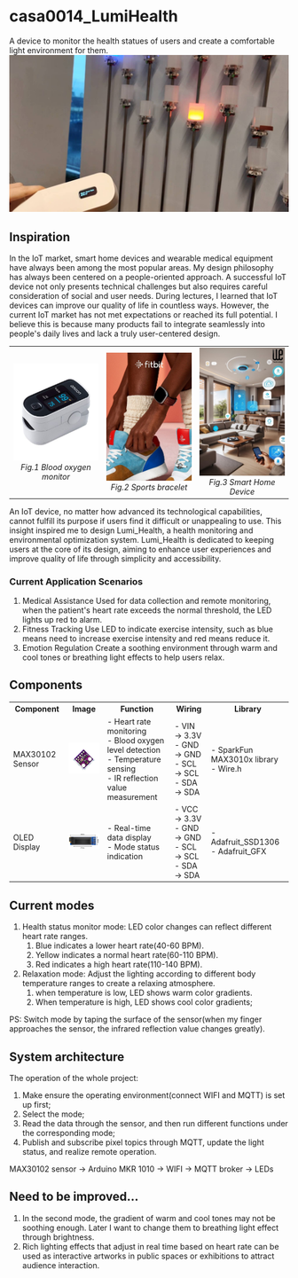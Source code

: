 # casa0014_LumiHealth
A device to monitor the health statues of users and create a comfortable light environment for them.
![LumiHealth Device](images/show.jpg)

## Inspiration
In the IoT market, smart home devices and wearable medical equipment have always been among the most popular areas. My design philosophy has always been centered on a people-oriented approach. A successful IoT device not only presents technical challenges but also requires careful consideration of social and user needs. During lectures, I learned that IoT devices can improve our quality of life in countless ways. However, the current IoT market has not met expectations or reached its full potential. I believe this is because many products fail to integrate seamlessly into people's daily lives and lack a truly user-centered design.

<table>
  <tr>
    <td align="center" width="33%">
      <img src="images/health.jpg" alt="Blood oxygen monitor" width="200"/><br/>
      <em>Fig.1 Blood oxygen monitor</em>
    </td>
    <td align="center" width="33%">
      <img src="images/fit%20monitor.jpg" alt="Sports bracelet" width="200"/><br/>
      <em>Fig.2 Sports bracelet</em>
    </td>
    <td align="center" width="33%">
      <img src="images/smart_home.jpg" alt="Smart Home Device" width="200"/><br/>
      <em>Fig.3 Smart Home Device</em>
    </td>
  </tr>
</table>

An IoT device, no matter how advanced its technological capabilities, cannot fulfill its purpose if users find it difficult or unappealing to use. This insight inspired me to design Lumi_Health, a health monitoring and environmental optimization system. Lumi_Health is dedicated to keeping users at the core of its design, aiming to enhance user experiences and improve quality of life through simplicity and accessibility.

### Current Application Scenarios
1) Medical Assistance
   Used for data collection and remote monitoring, when the patient's heart rate exceeds the normal threshold, the LED lights up red to alarm.
2) Fitness Tracking
   Use LED to indicate exercise intensity, such as blue means need to increase exercise intensity and red means reduce it.
3) Emotion Regulation
   Create a soothing environment through warm and cool tones or breathing light effects to help users relax.

## Components

<table>
  <tr>
    <th>Component</th>
    <th>Image</th>
    <th>Function</th>
    <th>Wiring</th>
    <th>Library</th>
  </tr>
  <tr>
    <td>MAX30102 Sensor</td>
    <td align="center">
      <img src="images/sensor.jpg" alt="MAX30102 Sensor" width="150"/>
    </td>
    <td>
      - Heart rate monitoring<br/>
      - Blood oxygen level detection<br/>
      - Temperature sensing<br/>
      - IR reflection value measurement
    </td>
    <td>
      - VIN → 3.3V<br/>
      - GND → GND<br/>
      - SCL → SCL<br/>
      - SDA → SDA
    </td>
    <td>
      - SparkFun MAX3010x library<br/>
      - Wire.h
    </td>
  </tr>
  <tr>
    <td>OLED Display</td>
    <td align="center">
      <img src="images/OLED1.jpg" alt="OLED Display" width="150"/>
    </td>
    <td>
      - Real-time data display<br/>
      - Mode status indication<br/>
    </td>
    <td>
      - VCC → 3.3V<br/>
      - GND → GND<br/>
      - SCL → SCL<br/>
      - SDA → SDA
    </td>
    <td>
      - Adafruit_SSD1306<br/>
      - Adafruit_GFX
    </td>
  </tr>
</table>

## Current modes
1) Health status monitor mode: LED color changes can reflect different heart rate ranges.
   1) Blue indicates a lower heart rate(40-60 BPM).
   2) Yellow indicates a normal heart rate(60-110 BPM).
   3) Red indicates a high heart rate(110-140 BPM).
2) Relaxation mode: Adjust the lighting according to different body temperature ranges to create a relaxing atmosphere.
   1) when temperature is low, LED shows warm color gradients. 
   2) When temperature is high, LED shows cool color gradients;
   
PS: Switch mode by taping the surface of the sensor(when my finger approaches the sensor, the infrared reflection value changes greatly).

## System architecture
The operation of the whole project:
1) Make ensure the operating environment(connect WIFI and MQTT) is set up first;
2) Select the mode;
3) Read the data through the sensor, and then run different functions under the corresponding mode;
4) Publish and subscribe pixel topics through MQTT, update the light status, and realize remote operation.

MAX30102 sensor -> Arduino MKR 1010 -> WIFI -> MQTT broker -> LEDs

## Need to be improved...
1) In the second mode, the gradient of warm and cool tones may not be soothing enough. Later I want to change them to breathing light effect through brightness.
2) Rich lighting effects that adjust in real time based on heart rate can be used as interactive artworks in public spaces or exhibitions to attract audience interaction.
